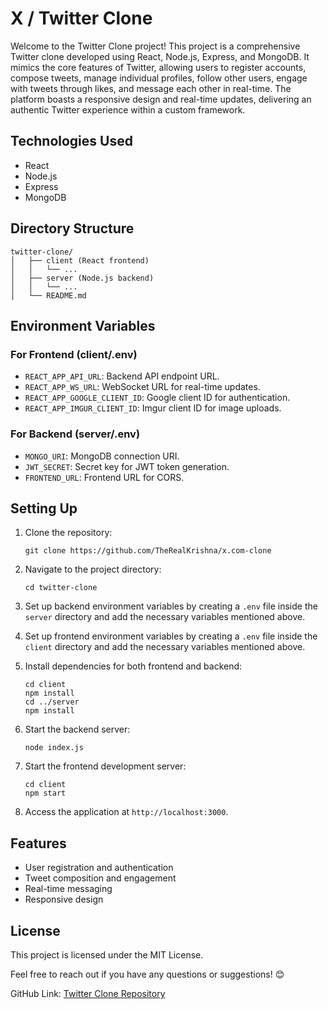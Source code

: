 <h1>X / Twitter Clone</h1><p>Welcome to the Twitter Clone project! This project is a comprehensive Twitter clone developed using React, Node.js, Express, and MongoDB. It mimics the core features of Twitter, allowing users to register accounts, compose tweets, manage individual profiles, follow other users, engage with tweets through likes, and message each other in real-time. The platform boasts a responsive design and real-time updates, delivering an authentic Twitter experience within a custom framework.</p><h2>Technologies Used</h2><ul><li>React</li><li>Node.js</li><li>Express</li><li>MongoDB</li></ul><h2>Directory Structure</h2><pre><div class="dark bg-gray-950 rounded-md"><div class="flex items-center relative text-token-text-secondary bg-token-main-surface-secondary px-4 py-2 text-xs font-sans justify-between rounded-t-md"></div><div class="p-4 overflow-y-auto"><code class="!whitespace-pre hljs language-scss">twitter-clone/
│   ├── client (React frontend)
│   │   └── ...
│   ├── server (Node.js backend)
│   │   └── ...
│   └── README<span class="hljs-selector-class">.md</span>
</code></div></div></pre><h2>Environment Variables</h2><h3>For Frontend (client/.env)</h3><ul><li><code>REACT_APP_API_URL</code>: Backend API endpoint URL.</li><li><code>REACT_APP_WS_URL</code>: WebSocket URL for real-time updates.</li><li><code>REACT_APP_GOOGLE_CLIENT_ID</code>: Google client ID for authentication.</li><li><code>REACT_APP_IMGUR_CLIENT_ID</code>: Imgur client ID for image uploads.</li></ul><h3>For Backend (server/.env)</h3><ul><li><code>MONGO_URI</code>: MongoDB connection URI.</li><li><code>JWT_SECRET</code>: Secret key for JWT token generation.</li><li><code>FRONTEND_URL</code>: Frontend URL for CORS.</li></ul><h2>Setting Up</h2><ol><li><p>Clone the repository:</p><pre><div class="dark bg-gray-950 rounded-md"><div class="flex items-center relative text-token-text-secondary bg-token-main-surface-secondary px-4 py-2 text-xs font-sans justify-between rounded-t-md"></div><div class="p-4 overflow-y-auto"><code class="!whitespace-pre hljs language-bash">git <span class="hljs-built_in">clone</span> https://github.com/TheRealKrishna/x.com-clone
</code></div></div></pre></li><li><p>Navigate to the project directory:</p><pre><div class="dark bg-gray-950 rounded-md"><div class="flex items-center relative text-token-text-secondary bg-token-main-surface-secondary px-4 py-2 text-xs font-sans justify-between rounded-t-md"></div><div class="p-4 overflow-y-auto"><code class="!whitespace-pre hljs language-bash"><span class="hljs-built_in">cd</span> twitter-clone
</code></div></div></pre></li><li><p>Set up backend environment variables by creating a <code>.env</code> file inside the <code>server</code> directory and add the necessary variables mentioned above.</p></li><li><p>Set up frontend environment variables by creating a <code>.env</code> file inside the <code>client</code> directory and add the necessary variables mentioned above.</p></li><li><p>Install dependencies for both frontend and backend:</p><pre><div class="dark bg-gray-950 rounded-md"><div class="flex items-center relative text-token-text-secondary bg-token-main-surface-secondary px-4 py-2 text-xs font-sans justify-between rounded-t-md"></div><div class="p-4 overflow-y-auto"><code class="!whitespace-pre hljs language-bash"><span class="hljs-built_in">cd</span> client
npm install
<span class="hljs-built_in">cd</span> ../server
npm install
</code></div></div></pre></li><li><p>Start the backend server:</p><pre><div class="dark bg-gray-950 rounded-md"><div class="flex items-center relative text-token-text-secondary bg-token-main-surface-secondary px-4 py-2 text-xs font-sans justify-between rounded-t-md"></div><div class="p-4 overflow-y-auto"><code class="!whitespace-pre hljs">node index.js
</code></div></div></pre></li><li><p>Start the frontend development server:</p><pre><div class="dark bg-gray-950 rounded-md"><div class="flex items-center relative text-token-text-secondary bg-token-main-surface-secondary px-4 py-2 text-xs font-sans justify-between rounded-t-md"></div><div class="p-4 overflow-y-auto"><code class="!whitespace-pre hljs language-bash"><span class="hljs-built_in">cd</span> client
npm start
</code></div></div></pre></li><li><p>Access the application at <code>http://localhost:3000</code>.</p></li></ol><h2>Features</h2><ul><li>User registration and authentication</li><li>Tweet composition and engagement</li><li>Real-time messaging</li><li>Responsive design</li></ul><h2>License</h2><p>This project is licensed under the MIT License.</p><p>Feel free to reach out if you have any questions or suggestions! 😊</p><p>GitHub Link: <a target="_new" href="https://github.com/TheRealKrishna/x.com-clone">Twitter Clone Repository</a></p>
